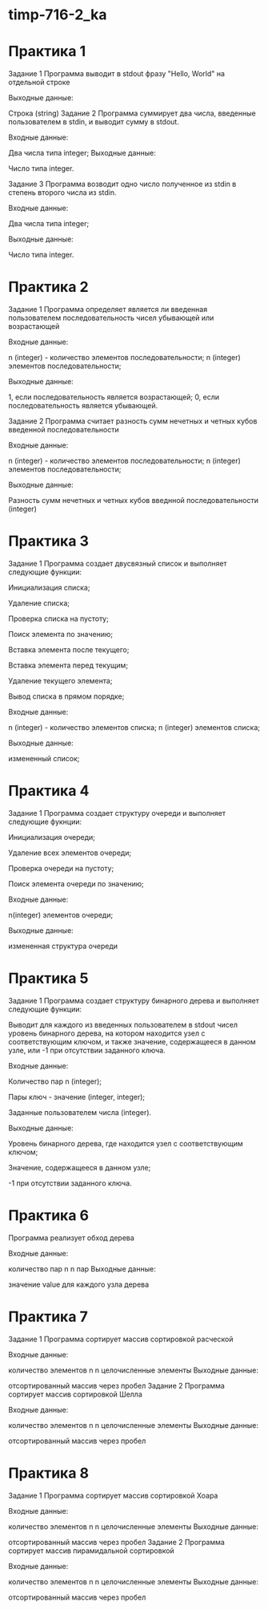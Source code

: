 # timp-716-2_ka

# Практика 1
Задание 1
Программа выводит в stdout фразу "Hello, World" на отдельной строке

Выходные данные:

Строка (string)
Задание 2
Программа суммирует два числа, введенные пользователем в stdin, и выводит сумму в stdout.

Входные данные:

Два числа типа integer;
Выходные данные:

Число типа integer.

Задание 3
Программа возводит одно число полученное из stdin в степень второго числа из stdin.

Входные данные:

Два числа типа integer;

Выходные данные:

Число типа integer.
# Практика 2
Задание 1
Программа определяет является ли введенная пользователем последовательность чисел убывающей или возрастающей

Входные данные:

n (integer) - количество элементов последовательности; n (integer) элементов последовательности;

Выходные данные:

1, если последовательность является возрастающей; 0, если последовательность является убывающей.

Задание 2
Программа считает разность сумм нечетных и четных кубов введенной последовательности

Входные данные:

n (integer) - количество элементов последовательности; n (integer) элементов последовательности;

Выходные данные:

Разность сумм нечетных и четных кубов введнной последовательности (integer)

# Практика 3
Задание 1
Программа создает двусвязный список и выполняет следующие функции:

Инициализация списка;

Удаление списка;

Проверка списка на пустоту;

Поиск элемента по значению;

Вставка элемента после текущего;

Вставка элемента перед текущим;

Удаление текущего элемента;

Вывод списка в прямом порядке;

Входные данные:

n (integer) - количество элементов списка; n (integer) элементов списка;

Выходные данные:

измененный список;

# Практика 4
Задание 1
Программа создает структуру очереди и выполняет следующие фукнции:

Инициализация очереди;

Удаление всех элементов очереди;

Проверка очереди на пустоту;

Поиск элемента очереди по значению;

Входные данные:

n(integer) элементов очереди;

Выходные данные:

измененная структура очереди

# Практика 5
Задание 1
Программа создает структуру бинарного дерева и выполняет следующие функции:

Выводит для каждого из введенных пользователем в stdout чисел уровень бинарного дерева, на котором находится узел с соответствующим ключом, и также значение, содержащееся в данном узле, или -1 при отсутствии заданного ключа.

Входные данные:

Количество пар n (integer);

Пары ключ - значение (integer, integer);

Заданные пользователем числа (integer).

Выходные данные:

Уровень бинарного дерева, где находится узел с соответствующим ключом;

Значение, содержащееся в данном узле;

-1 при отсутствии заданного ключа.
# Практика 6
Программа реализует обход дерева

Входные данные:

количество пар n
n пар
Выходные данные:

значение value для каждого узла дерева
# Практика 7
Задание 1
Программа сортирует массив сортировкой расческой

Входные данные:

количество элементов n
n целочисленные элементы
Выходные данные:

отсортированный массив через пробел
Задание 2
Программа сортирует массив сортировкой Шелла

Входные данные:

количество элементов n
n целочисленные элементы
Выходные данные:

отсортированный массив через пробел
# Практика 8
Задание 1
Программа сортирует массив сортировкой Хоара

Входные данные:

количество элементов n
n целочисленные элементы
Выходные данные:

отсортированный массив через пробел
Задание 2
Программа сортирует массив пирамидальной сортировкой

Входные данные:

количество элементов n
n целочисленные элементы
Выходные данные:

отсортированный массив через пробел
